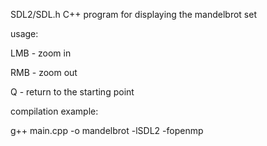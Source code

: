SDL2/SDL.h C++ program for displaying the mandelbrot set

usage:

LMB - zoom in

RMB - zoom out

Q - return to the starting point

compilation example:

g++ main.cpp -o mandelbrot -lSDL2 -fopenmp

